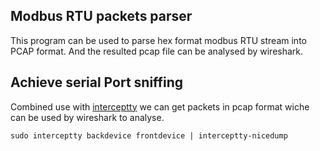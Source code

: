 ## Modbus RTU packets parser
This program can be used to parse hex format modbus RTU stream into PCAP format.
And the resulted pcap file can be analysed by wireshark.

## Achieve serial Port sniffing  
Combined use with [interceptty](https://github.com/geoffmeyers/interceptty) we can get packets in pcap format wiche can be used by wireshark to analyse.

```code
sudo interceptty backdevice frontdevice | interceptty-nicedump
```
